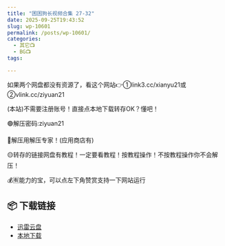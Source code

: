 ```yaml
---
title: "困困狗长视频合集 27-32"
date: 2025-09-25T19:43:52
slug: wp-10601
permalink: /posts/wp-10601/
categories:
  - 其它📺
  - BG📺
tags:

---
```


如果两个网盘都没有资源了，看这个网站👉①link3.cc/xianyu21或②vlink.cc/ziyuan21

(本站)不需要注册账号！直接点本地下载转存OK？懂吧！

🟢解压密码:ziyuan21

🔵解压用解压专家！(应用商店有)

🟡转存的链接网盘有教程！一定要看教程！按教程操作！不按教程操作你不会解压！

💰🈶能力的宝，可以点左下角赞赏支持一下网站运行

## 📦 下载链接
- [迅雷云盘](https://blziyuan21.com/pay-download/10601?key=250e362a92&down_id=0)
- [本地下载](https://blziyuan21.com/pay-download/10601?key=250e362a92&down_id=1)

